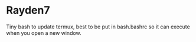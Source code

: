 # Rayden7

Tiny bash to update termux,
best to be put in bash.bashrc
so it can execute when you open a new window.
